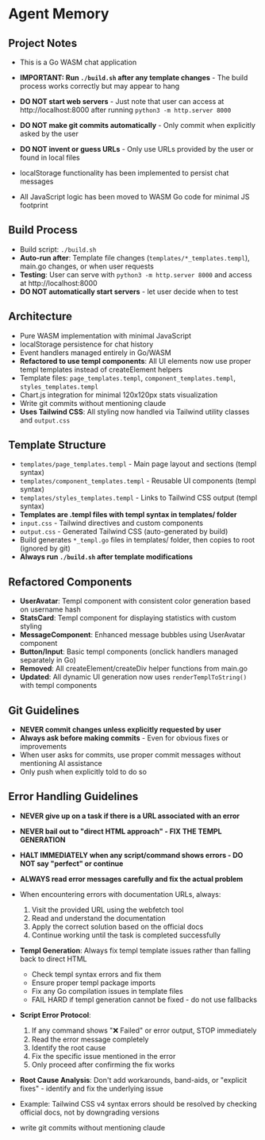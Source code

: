 # Agent Memory

## Project Notes
- This is a Go WASM chat application
- **IMPORTANT: Run `./build.sh` after any template changes** - The build process works correctly but may appear to hang
- **DO NOT start web servers** - Just note that user can access at http://localhost:8000 after running `python3 -m http.server 8000`
- **DO NOT make git commits automatically** - Only commit when explicitly asked by the user
- **DO NOT invent or guess URLs** - Only use URLs provided by the user or found in local files

- localStorage functionality has been implemented to persist chat messages
- All JavaScript logic has been moved to WASM Go code for minimal JS footprint

## Build Process
- Build script: `./build.sh`
- **Auto-run after**: Template file changes (`templates/*_templates.templ`), main.go changes, or when user requests
- **Testing**: User can serve with `python3 -m http.server 8000` and access at http://localhost:8000
- **DO NOT automatically start servers** - let user decide when to test

## Architecture
- Pure WASM implementation with minimal JavaScript
- localStorage persistence for chat history
- Event handlers managed entirely in Go/WASM
- **Refactored to use templ components**: All UI elements now use proper templ templates instead of createElement helpers
- Template files: `page_templates.templ`, `component_templates.templ`, `styles_templates.templ`
- Chart.js integration for minimal 120x120px stats visualization
- Write git commits without mentioning claude
- **Uses Tailwind CSS**: All styling now handled via Tailwind utility classes and `output.css`

## Template Structure
- `templates/page_templates.templ` - Main page layout and sections (templ syntax)
- `templates/component_templates.templ` - Reusable UI components (templ syntax)
- `templates/styles_templates.templ` - Links to Tailwind CSS output (templ syntax)
- **Templates are .templ files with templ syntax in templates/ folder**
- `input.css` - Tailwind directives and custom components
- `output.css` - Generated Tailwind CSS (auto-generated by build)
- Build generates `*_templ.go` files in templates/ folder, then copies to root (ignored by git)
- **Always run `./build.sh` after template modifications**

## Refactored Components
- **UserAvatar**: Templ component with consistent color generation based on username hash
- **StatsCard**: Templ component for displaying statistics with custom styling
- **MessageComponent**: Enhanced message bubbles using UserAvatar component
- **Button/Input**: Basic templ components (onclick handlers managed separately in Go)
- **Removed**: All createElement/createDiv helper functions from main.go
- **Updated**: All dynamic UI generation now uses `renderTemplToString()` with templ components

## Git Guidelines
- **NEVER commit changes unless explicitly requested by user**
- **Always ask before making commits** - Even for obvious fixes or improvements
- When user asks for commits, use proper commit messages without mentioning AI assistance
- Only push when explicitly told to do so

## Error Handling Guidelines
- **NEVER give up on a task if there is a URL associated with an error**
- **NEVER bail out to "direct HTML approach" - FIX THE TEMPL GENERATION**
- **HALT IMMEDIATELY when any script/command shows errors - DO NOT say "perfect" or continue**
- **ALWAYS read error messages carefully and fix the actual problem**
- When encountering errors with documentation URLs, always:
  1. Visit the provided URL using the webfetch tool
  2. Read and understand the documentation
  3. Apply the correct solution based on the official docs
  4. Continue working until the task is completed successfully
- **Templ Generation**: Always fix templ template issues rather than falling back to direct HTML
  - Check templ syntax errors and fix them
  - Ensure proper templ package imports
  - Fix any Go compilation issues in template files
  - FAIL HARD if templ generation cannot be fixed - do not use fallbacks
- **Script Error Protocol**:
  1. If any command shows "❌ Failed" or error output, STOP immediately
  2. Read the error message completely
  3. Identify the root cause
  4. Fix the specific issue mentioned in the error
  5. Only proceed after confirming the fix works
- **Root Cause Analysis**: Don't add workarounds, band-aids, or "explicit fixes" - identify and fix the underlying issue
- Example: Tailwind CSS v4 syntax errors should be resolved by checking official docs, not by downgrading versions

- write git commits without mentioning claude